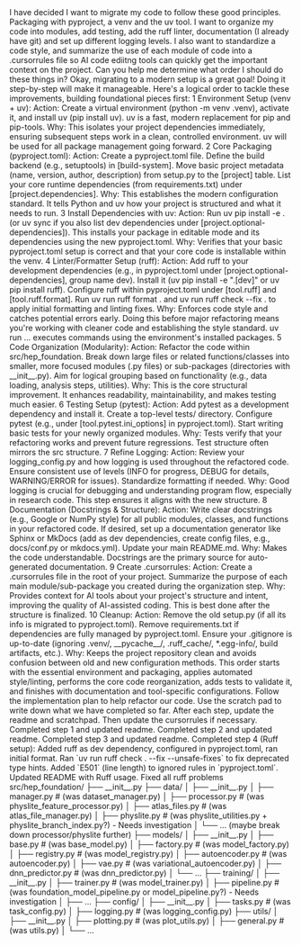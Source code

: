<userMessage>
I have decided I want to migrate my code to follow these good principles. Packaging with pyproject, a venv and the uv tool. I want to organize my code into modules, add testing, add the ruff linter, documentation (I already have git) and set up different logging levels. I also want to standardize a code style, and summarize the use of each module of code into a .cursorrules file so AI code ediitng tools can quickly get the important context on the project. Can you help me determine what order I should do these things in?
</userMessage>

<assistantMessage>
Okay, migrating to a modern setup is a great goal! Doing it step-by-step will make it manageable. Here's a logical order to tackle these improvements, building foundational pieces first:
1 Environment Setup (venv + uv):
Action: Create a virtual environment (python -m venv .venv), activate it, and install uv (pip install uv). uv is a fast, modern replacement for pip and pip-tools.
Why: This isolates your project dependencies immediately, ensuring subsequent steps work in a clean, controlled environment. uv will be used for all package management going forward.
2 Core Packaging (pyproject.toml):
Action: Create a pyproject.toml file. Define the build backend (e.g., setuptools) in [build-system]. Move basic project metadata (name, version, author, description) from setup.py to the [project] table. List your core runtime dependencies (from requirements.txt) under [project.dependencies].
Why: This establishes the modern configuration standard. It tells Python and uv how your project is structured and what it needs to run.
3 Install Dependencies with uv:
Action: Run uv pip install -e . (or uv sync if you also list dev dependencies under [project.optional-dependencies]). This installs your package in editable mode and its dependencies using the new pyproject.toml.
Why: Verifies that your basic pyproject.toml setup is correct and that your core code is installable within the venv.
4 Linter/Formatter Setup (ruff):
Action: Add ruff to your development dependencies (e.g., in pyproject.toml under [project.optional-dependencies], group name dev). Install it (uv pip install -e ".[dev]" or uv pip install ruff). Configure ruff within pyproject.toml under [tool.ruff] and [tool.ruff.format]. Run uv run ruff format . and uv run ruff check --fix . to apply initial formatting and linting fixes.
Why: Enforces code style and catches potential errors early. Doing this before major refactoring means you're working with cleaner code and establishing the style standard. uv run ... executes commands using the environment's installed packages.
5 Code Organization (Modularity):
Action: Refactor the code within src/hep_foundation. Break down large files or related functions/classes into smaller, more focused modules (.py files) or sub-packages (directories with __init__.py). Aim for logical grouping based on functionality (e.g., data loading, analysis steps, utilities).
Why: This is the core structural improvement. It enhances readability, maintainability, and makes testing much easier.
6 Testing Setup (pytest):
Action: Add pytest as a development dependency and install it. Create a top-level tests/ directory. Configure pytest (e.g., under [tool.pytest.ini_options] in pyproject.toml). Start writing basic tests for your newly organized modules.
Why: Tests verify that your refactoring works and prevent future regressions. Test structure often mirrors the src structure.
7 Refine Logging:
Action: Review your logging_config.py and how logging is used throughout the refactored code. Ensure consistent use of levels (INFO for progress, DEBUG for details, WARNING/ERROR for issues). Standardize formatting if needed.
Why: Good logging is crucial for debugging and understanding program flow, especially in research code. This step ensures it aligns with the new structure.
8 Documentation (Docstrings & Structure):
Action: Write clear docstrings (e.g., Google or NumPy style) for all public modules, classes, and functions in your refactored code. If desired, set up a documentation generator like Sphinx or MkDocs (add as dev dependencies, create config files, e.g., docs/conf.py or mkdocs.yml). Update your main README.md.
Why: Makes the code understandable. Docstrings are the primary source for auto-generated documentation.
9 Create .cursorrules:
Action: Create a .cursorrules file in the root of your project. Summarize the purpose of each main module/sub-package you created during the organization step.
Why: Provides context for AI tools about your project's structure and intent, improving the quality of AI-assisted coding. This is best done after the structure is finalized.
10 Cleanup:
Action: Remove the old setup.py (if all its info is migrated to pyproject.toml). Remove requirements.txt if dependencies are fully managed by pyproject.toml. Ensure your .gitignore is up-to-date (ignoring .venv/, __pycache__/, .ruff_cache/, *.egg-info/, build artifacts, etc.).
Why: Keeps the project repository clean and avoids confusion between old and new configuration methods.
This order starts with the essential environment and packaging, applies automated style/linting, performs the core code reorganization, adds tests to validate it, and finishes with documentation and tool-specific configurations.
</assistantMessage>

<instructions>
Follow the implementation plan to help refactor our code. Use the scratch pad to write down what we have completed so far. After each step, update the readme and scratchpad. Then update the cursorrules if necessary.
</instructions>

<scratchpad>
Completed step 1 and updated readme.
Completed step 2 and updated readme.
Completed step 3 and updated readme.
Completed step 4 (Ruff setup): Added ruff as dev dependency, configured in pyproject.toml, ran initial format. Ran `uv run ruff check . --fix --unsafe-fixes` to fix deprecated type hints. Added `E501` (line length) to ignored rules in `pyproject.toml`. Updated README with Ruff usage. Fixed all ruff problems
</scratchpad>


<proposedstructure>
src/hep_foundation/
├── __init__.py
├── data/
│   ├── __init__.py
│   ├── manager.py             # (was dataset_manager.py)
│   ├── processor.py           # (was physlite_feature_processor.py)
│   ├── atlas_files.py       # (was atlas_file_manager.py)
│   ├── physlite.py            # (was physlite_utilities.py + physlite_branch_index.py?) - Needs investigation
│   └── ... (maybe break down processor/physlite further)
├── models/
│   ├── __init__.py
│   ├── base.py                # (was base_model.py)
│   ├── factory.py             # (was model_factory.py)
│   ├── registry.py            # (was model_registry.py)
│   ├── autoencoder.py         # (was autoencoder.py)
│   ├── vae.py                 # (was variational_autoencoder.py)
│   ├── dnn_predictor.py     # (was dnn_predictor.py)
│   └── ...
├── training/
│   ├── __init__.py
│   ├── trainer.py             # (was model_trainer.py)
│   ├── pipeline.py            # (was foundation_model_pipeline.py or model_pipeline.py?) - Needs investigation
│   ├── ...
├── config/
│   ├── __init__.py
│   ├── tasks.py               # (was task_config.py)
│   ├── logging.py             # (was logging_config.py)
├── utils/
│   ├── __init__.py
│   ├── plotting.py            # (was plot_utils.py)
│   ├── general.py             # (was utils.py)
│   └── ...
</proposedstructure>
